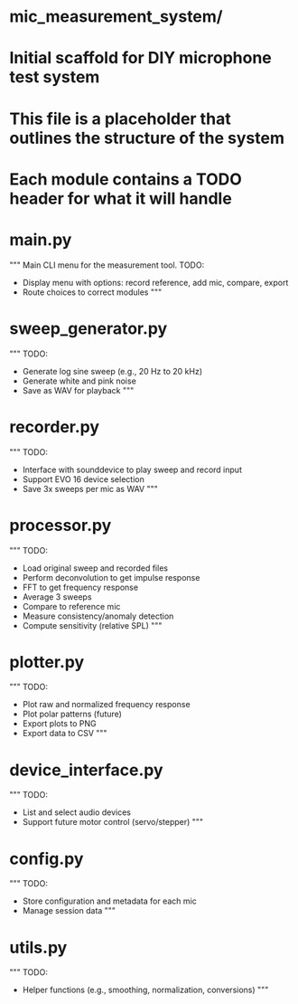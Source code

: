 # mic_measurement_system/
# Initial scaffold for DIY microphone test system

# This file is a placeholder that outlines the structure of the system
# Each module contains a TODO header for what it will handle

# main.py
"""
Main CLI menu for the measurement tool.
TODO:
- Display menu with options: record reference, add mic, compare, export
- Route choices to correct modules
"""

# sweep_generator.py
"""
TODO:
- Generate log sine sweep (e.g., 20 Hz to 20 kHz)
- Generate white and pink noise
- Save as WAV for playback
"""

# recorder.py
"""
TODO:
- Interface with sounddevice to play sweep and record input
- Support EVO 16 device selection
- Save 3x sweeps per mic as WAV
"""

# processor.py
"""
TODO:
- Load original sweep and recorded files
- Perform deconvolution to get impulse response
- FFT to get frequency response
- Average 3 sweeps
- Compare to reference mic
- Measure consistency/anomaly detection
- Compute sensitivity (relative SPL)
"""

# plotter.py
"""
TODO:
- Plot raw and normalized frequency response
- Plot polar patterns (future)
- Export plots to PNG
- Export data to CSV
"""

# device_interface.py
"""
TODO:
- List and select audio devices
- Support future motor control (servo/stepper)
"""

# config.py
"""
TODO:
- Store configuration and metadata for each mic
- Manage session data
"""

# utils.py
"""
TODO:
- Helper functions (e.g., smoothing, normalization, conversions)
"""
